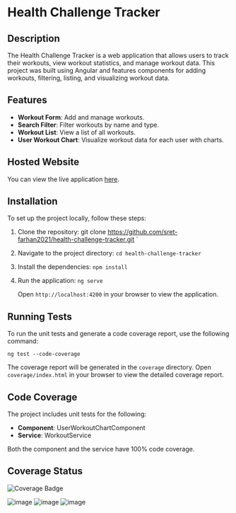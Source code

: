 # Health Challenge Tracker

## Description

The Health Challenge Tracker is a web application that allows users to track their workouts, view workout statistics, and manage workout data. This project was built using Angular and features components for adding workouts, filtering, listing, and visualizing workout data.

## Features

- **Workout Form**: Add and manage workouts.
- **Search Filter**: Filter workouts by name and type.
- **Workout List**: View a list of all workouts.
- **User Workout Chart**: Visualize workout data for each user with charts.

## Hosted Website

You can view the live application [here](https://health-challenge-tracker-v1-seven.vercel.app/).

## Installation

To set up the project locally, follow these steps:

1. Clone the repository:
   git clone https://github.com/sret-farhan2021/health-challenge-tracker.git `

2.  Navigate to the project directory:
    `cd health-challenge-tracker`

2.  Install the dependencies:
    `npm install`

3.  Run the application:
    `ng serve`

    Open `http://localhost:4200` in your browser to view the application.

Running Tests
-------------

To run the unit tests and generate a code coverage report, use the following command:

`ng test --code-coverage`

The coverage report will be generated in the `coverage` directory. Open `coverage/index.html` in your browser to view the detailed coverage report.

Code Coverage
-------------

The project includes unit tests for the following:

-   **Component**: UserWorkoutChartComponent
-   **Service**: WorkoutService

Both the component and the service have 100% code coverage.

## Coverage Status
![Coverage Badge](https://img.shields.io/badge/coverage-100%25-green)

![image](https://github.com/user-attachments/assets/2110f2cc-7f39-41c1-995b-bf8712529f65)
![image](https://github.com/user-attachments/assets/4909beb6-ac00-404e-8bc7-272592eb2839)
![image](https://github.com/user-attachments/assets/c42c4461-768d-4fd6-8f28-8b07f8701d0d)


